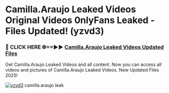 # Camilla.Araujo Leaked Videos Original Videos 0nlyFans Leaked - Files Updated! (yzvd3)

<h3>🔴 CLICK HERE 🌐==►► <a href="https://tinyurl.com/4seja8ks" rel="nofollow">Camilla.Araujo Leaked Videos Updated Files</a></h3>

Get Camilla.Araujo Leaked Videos and all content. Now you can access all videos and pictures of Camilla.Araujo Leaked Videos. New Updated Files 2025!

[![yzvd3](https://i.imgur.com/EWjZXRe.gif)](https://tinyurl.com/4seja8ks)
camilla.araujo leak